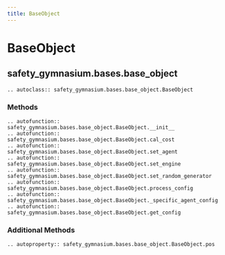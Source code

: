 ```yaml
---
title: BaseObject
---
```


# BaseObject

## safety_gymnasium.bases.base_object

```{eval-rst}
.. autoclass:: safety_gymnasium.bases.base_object.BaseObject
```

### Methods


```{eval-rst}
.. autofunction:: safety_gymnasium.bases.base_object.BaseObject.__init__
.. autofunction:: safety_gymnasium.bases.base_object.BaseObject.cal_cost
.. autofunction:: safety_gymnasium.bases.base_object.BaseObject.set_agent
.. autofunction:: safety_gymnasium.bases.base_object.BaseObject.set_engine
.. autofunction:: safety_gymnasium.bases.base_object.BaseObject.set_random_generator
.. autofunction:: safety_gymnasium.bases.base_object.BaseObject.process_config
.. autofunction:: safety_gymnasium.bases.base_object.BaseObject._specific_agent_config
.. autofunction:: safety_gymnasium.bases.base_object.BaseObject.get_config
```


### Additional Methods

```{eval-rst}
.. autoproperty:: safety_gymnasium.bases.base_object.BaseObject.pos
```
